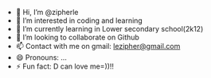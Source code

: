 - 👋 Hi, I’m @zipherle
- 👀 I’m interested in coding and learning
- 🌱 I’m currently learning in Lower secondary school(2k12)
- 💞️ I’m looking to collaborate on Github
- 📫 Contact with me on gmail: lezipher@gmail.com
- 😄 Pronouns: ...
- ⚡ Fun fact: D can love me=))!!

<!---
phucgs/phucgs is a ✨ special ✨ repository because its `README.md` (this file) appears on your GitHub profile.
You can click the Preview link to take a look at your changes.
--->
